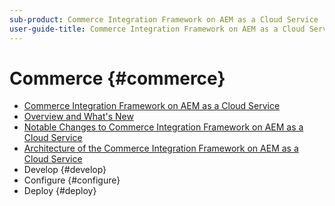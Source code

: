 ```yaml
---
sub-product: Commerce Integration Framework on AEM as a Cloud Service
user-guide-title: Commerce Integration Framework on AEM as a Cloud Service
---
```


# Commerce {#commerce}

+ [Commerce Integration Framework on AEM as a Cloud Service](/help/commerce-cloud/home.md)
+ [Overview and What's New](overview.md)
+ [Notable Changes to Commerce Integration Framework on AEM as a Cloud Service](changes.md)
+ [Architecture of the Commerce Integration Framework on AEM as a Cloud Service](architecture.md)
+ Develop {#develop}
+ Configure {#configure}
+ Deploy {#deploy}
